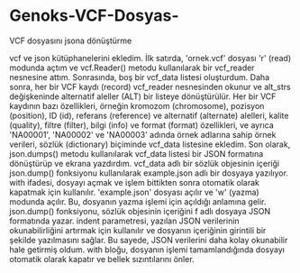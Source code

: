 # Genoks-VCF-Dosyas-
VCF dosyasını jsona dönüştürme

vcf ve json kütüphanelerini ekledim.
İlk satırda, 'ornek.vcf' dosyası 'r' (read) modunda açtım ve vcf.Reader() metodu kullanılarak bir vcf_reader nesnesine attım.
Sonrasında, boş bir vcf_data listesi oluşturdum.
Daha sonra, her bir VCF kaydı (record) vcf_reader nesnesinden okunur ve alt_strs değişkeninde alternatif aleller (ALT) bir listeye dönüştürülür.
Her bir VCF kaydının bazı özellikleri, örneğin kromozom (chromosome), pozisyon (position), ID (id), referans (reference) ve alternatif (alternate) alelleri,
kalite (quality), filtre (filter), bilgi (info) ve format (format) özellikleri, ve ayrıca 'NA00001', 'NA00002' ve 'NA00003' adında örnek adlarına sahip örnek verileri,
sözlük (dictionary) biçiminde vcf_data listesine ekledim.
Son olarak, json.dumps() metodu kullanılarak vcf_data listesi bir JSON formatına dönüştürüp ve ekrana yazdırdım.
vcf_data adlı bir sözlük objesinin içeriği json.dump() fonksiyonu kullanılarak example.json adlı bir dosyaya yazılıyor.
with ifadesi, dosyayı açmak ve işlem bittikten sonra otomatik olarak kapatmak için kullanılır.
'example.json' dosyası açılır ve 'w' (yazma) modunda açılır. Bu, dosyanın yazma işlemi için açıldığı anlamına gelir.
json.dump() fonksiyonu, sözlük objesinin içeriğini f adlı dosyaya JSON formatında yazar. indent parametresi,
yazılan JSON verilerinin okunabilirliğini artırmak için kullanılır ve dosyanın içeriğinin girintili bir şekilde yazılmasını sağlar.
Bu sayede, JSON verilerini daha kolay okunabilir hale getirmiş oldum.
with bloğu, dosyanın işlemi tamamlandığında dosyayı otomatik olarak kapatır ve bellek sızıntılarını önler.

